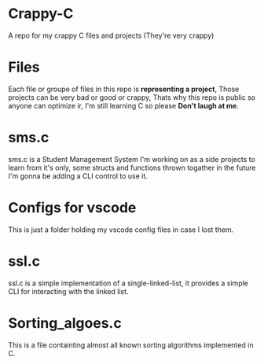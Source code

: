 # Crappy-C
A repo for my crappy C files and projects (They're very crappy)

# Files

Each file or groupe of files in this repo is **representing a project**, Those projects can
be very bad or good or crappy, Thats why this repo is public so anyone can optimize ir, I'm still learning C
so please **Don't laugh at me**.

# sms.c


sms.c is a Student Management System I'm working on as a side projects to learn from it's only, 
some structs and functions thrown togather in the future I'm gonna be adding a CLI control to use it.
# Configs for vscode


This is just a folder holding my vscode config files in case I lost them.

# ssl.c

ssl.c is a simple implementation of a single-linked-list, 
it provides a simple CLI for interacting with the linked 
list.

# Sorting_algoes.c

This is a file containting almost all known sorting algorithms implemented in C.